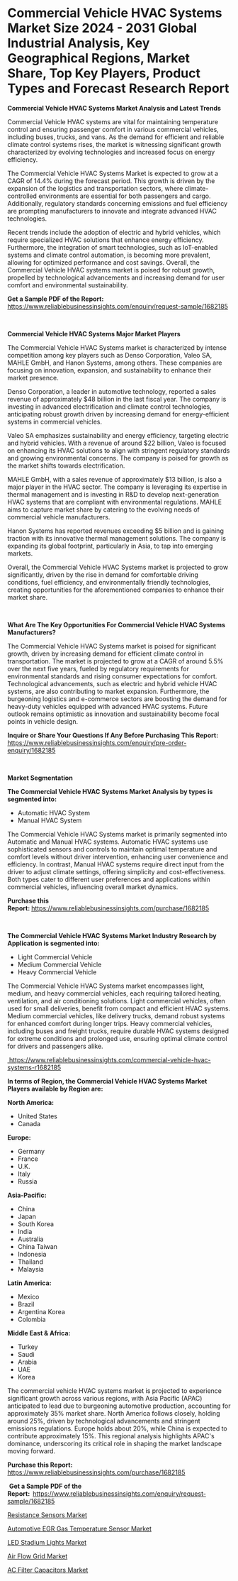 <p><h1>Commercial Vehicle HVAC Systems Market Size 2024 - 2031 Global Industrial Analysis, Key Geographical Regions, Market Share, Top Key Players, Product Types and Forecast Research Report</h1></p><p><strong>Commercial Vehicle HVAC Systems Market Analysis and Latest Trends</strong></p>
<p><p>Commercial Vehicle HVAC systems are vital for maintaining temperature control and ensuring passenger comfort in various commercial vehicles, including buses, trucks, and vans. As the demand for efficient and reliable climate control systems rises, the market is witnessing significant growth characterized by evolving technologies and increased focus on energy efficiency.</p><p>The Commercial Vehicle HVAC Systems Market is expected to grow at a CAGR of 14.4% during the forecast period. This growth is driven by the expansion of the logistics and transportation sectors, where climate-controlled environments are essential for both passengers and cargo. Additionally, regulatory standards concerning emissions and fuel efficiency are prompting manufacturers to innovate and integrate advanced HVAC technologies. </p><p>Recent trends include the adoption of electric and hybrid vehicles, which require specialized HVAC solutions that enhance energy efficiency. Furthermore, the integration of smart technologies, such as IoT-enabled systems and climate control automation, is becoming more prevalent, allowing for optimized performance and cost savings. Overall, the Commercial Vehicle HVAC systems market is poised for robust growth, propelled by technological advancements and increasing demand for user comfort and environmental sustainability.</p></p>
<p><strong>Get a Sample PDF of the Report:&nbsp;</strong> <a href="https://www.reliablebusinessinsights.com/enquiry/request-sample/1682185?utm_campaign=102&utm_medium=2&utm_source=Github&utm_content=ia&utm_term=01102024&utm_id=commercial-vehicle-hvac-systems">https://www.reliablebusinessinsights.com/enquiry/request-sample/1682185</a></p>
<p>&nbsp;</p>
<p><strong>Commercial Vehicle HVAC Systems Major Market Players</strong></p>
<p><p>The Commercial Vehicle HVAC Systems market is characterized by intense competition among key players such as Denso Corporation, Valeo SA, MAHLE GmbH, and Hanon Systems, among others. These companies are focusing on innovation, expansion, and sustainability to enhance their market presence.</p><p>Denso Corporation, a leader in automotive technology, reported a sales revenue of approximately $48 billion in the last fiscal year. The company is investing in advanced electrification and climate control technologies, anticipating robust growth driven by increasing demand for energy-efficient systems in commercial vehicles.</p><p>Valeo SA emphasizes sustainability and energy efficiency, targeting electric and hybrid vehicles. With a revenue of around $22 billion, Valeo is focused on enhancing its HVAC solutions to align with stringent regulatory standards and growing environmental concerns. The company is poised for growth as the market shifts towards electrification.</p><p>MAHLE GmbH, with a sales revenue of approximately $13 billion, is also a major player in the HVAC sector. The company is leveraging its expertise in thermal management and is investing in R&D to develop next-generation HVAC systems that are compliant with environmental regulations. MAHLE aims to capture market share by catering to the evolving needs of commercial vehicle manufacturers.</p><p>Hanon Systems has reported revenues exceeding $5 billion and is gaining traction with its innovative thermal management solutions. The company is expanding its global footprint, particularly in Asia, to tap into emerging markets.</p><p>Overall, the Commercial Vehicle HVAC Systems market is projected to grow significantly, driven by the rise in demand for comfortable driving conditions, fuel efficiency, and environmentally friendly technologies, creating opportunities for the aforementioned companies to enhance their market share.</p></p>
<p>&nbsp;</p>
<p><strong>What Are The Key Opportunities For Commercial Vehicle HVAC Systems Manufacturers?</strong></p>
<p><p>The Commercial Vehicle HVAC Systems market is poised for significant growth, driven by increasing demand for efficient climate control in transportation. The market is projected to grow at a CAGR of around 5.5% over the next five years, fueled by regulatory requirements for environmental standards and rising consumer expectations for comfort. Technological advancements, such as electric and hybrid vehicle HVAC systems, are also contributing to market expansion. Furthermore, the burgeoning logistics and e-commerce sectors are boosting the demand for heavy-duty vehicles equipped with advanced HVAC systems. Future outlook remains optimistic as innovation and sustainability become focal points in vehicle design.</p></p>
<p><strong>Inquire or Share Your Questions If Any Before Purchasing This Report:</strong> <a href="https://www.reliablebusinessinsights.com/enquiry/pre-order-enquiry/1682185?utm_campaign=102&utm_medium=2&utm_source=Github&utm_content=ia&utm_term=01102024&utm_id=commercial-vehicle-hvac-systems">https://www.reliablebusinessinsights.com/enquiry/pre-order-enquiry/1682185</a></p>
<p>&nbsp;</p>
<p><strong>Market Segmentation</strong></p>
<p><strong>The Commercial Vehicle HVAC Systems Market Analysis by types is segmented into:</strong></p>
<p><ul><li>Automatic HVAC System</li><li>Manual HVAC System</li></ul></p>
<p><p>The Commercial Vehicle HVAC Systems market is primarily segmented into Automatic and Manual HVAC systems. Automatic HVAC systems use sophisticated sensors and controls to maintain optimal temperature and comfort levels without driver intervention, enhancing user convenience and efficiency. In contrast, Manual HVAC systems require direct input from the driver to adjust climate settings, offering simplicity and cost-effectiveness. Both types cater to different user preferences and applications within commercial vehicles, influencing overall market dynamics.</p></p>
<p><strong>Purchase this Report:&nbsp;</strong><a href="https://www.reliablebusinessinsights.com/purchase/1682185?utm_campaign=102&utm_medium=2&utm_source=Github&utm_content=ia&utm_term=01102024&utm_id=commercial-vehicle-hvac-systems">https://www.reliablebusinessinsights.com/purchase/1682185</a></p>
<p>&nbsp;</p>
<p><strong>The Commercial Vehicle HVAC Systems Market Industry Research by Application is segmented into:</strong></p>
<p><ul><li>Light Commercial Vehicle</li><li>Medium Commercial Vehicle</li><li>Heavy Commercial Vehicle</li></ul></p>
<p><p>The Commercial Vehicle HVAC Systems market encompasses light, medium, and heavy commercial vehicles, each requiring tailored heating, ventilation, and air conditioning solutions. Light commercial vehicles, often used for small deliveries, benefit from compact and efficient HVAC systems. Medium commercial vehicles, like delivery trucks, demand robust systems for enhanced comfort during longer trips. Heavy commercial vehicles, including buses and freight trucks, require durable HVAC systems designed for extreme conditions and prolonged use, ensuring optimal climate control for drivers and passengers alike.</p></p>
<p><a href="https://www.reliablebusinessinsights.com/commercial-vehicle-hvac-systems-r1682185?utm_campaign=102&utm_medium=2&utm_source=Github&utm_content=ia&utm_term=01102024&utm_id=commercial-vehicle-hvac-systems">&nbsp;https://www.reliablebusinessinsights.com/commercial-vehicle-hvac-systems-r1682185</a></p>
<p><strong>In terms of Region, the Commercial Vehicle HVAC Systems Market Players available by Region are:</strong></p>
<p>
    <p> <strong> North America: </strong>
        <ul>
            <li>United States</li>
            <li>Canada</li>
        </ul>
        </p> 
    <p> <strong> Europe: </strong>
        <ul>
            <li>Germany</li>
            <li>France</li>
            <li>U.K.</li>
            <li>Italy</li>
            <li>Russia</li>
        </ul>
        </p> 
    <p> <strong> Asia-Pacific: </strong>
        <ul>
            <li>China</li>
            <li>Japan</li>
            <li>South Korea</li>
            <li>India</li>
            <li>Australia</li>
            <li>China Taiwan</li>
            <li>Indonesia</li>
            <li>Thailand</li>
            <li>Malaysia</li>
        </ul>
        </p> 
    <p> <strong> Latin America: </strong>
        <ul>
            <li>Mexico</li>
            <li>Brazil</li>
            <li>Argentina Korea</li>
            <li>Colombia</li>
        </ul>
        </p> 
    <p> <strong> Middle East & Africa: </strong>
        <ul>
            <li>Turkey</li>
            <li>Saudi</li>
            <li>Arabia</li>
            <li>UAE</li>
            <li>Korea</li>
        </ul>
    </p>
    </p>
<p><p>The commercial vehicle HVAC systems market is projected to experience significant growth across various regions, with Asia Pacific (APAC) anticipated to lead due to burgeoning automotive production, accounting for approximately 35% market share. North America follows closely, holding around 25%, driven by technological advancements and stringent emissions regulations. Europe holds about 20%, while China is expected to contribute approximately 15%. This regional analysis highlights APAC's dominance, underscoring its critical role in shaping the market landscape moving forward.</p></p>
<p><strong>Purchase this Report: </strong><a href="https://www.reliablebusinessinsights.com/purchase/1682185?utm_campaign=102&utm_medium=2&utm_source=Github&utm_content=ia&utm_term=01102024&utm_id=commercial-vehicle-hvac-systems">https://www.reliablebusinessinsights.com/purchase/1682185</a></p>
<p>&nbsp;<strong>Get a Sample PDF of the Report:&nbsp;&nbsp;</strong><a href="https://www.reliablebusinessinsights.com/enquiry/request-sample/1682185?utm_campaign=102&utm_medium=2&utm_source=Github&utm_content=ia&utm_term=01102024&utm_id=commercial-vehicle-hvac-systems">https://www.reliablebusinessinsights.com/enquiry/request-sample/1682185</a></p>
<p><strong></strong></p>
<p><p><a href="https://www.linkedin.com/pulse/insights-resistance-sensors-market-players-size-geographical-qv6wf?utm_campaign=102&utm_medium=2&utm_source=Github&utm_content=ia&utm_term=01102024&utm_id=commercial-vehicle-hvac-systems">Resistance Sensors Market</a></p><p><a href="https://github.com/HeatherFernandez476/Market-Research-Report-List-1/blob/main/automotive-egr-gas-temperature-sensor-market.md?utm_campaign=102&utm_medium=2&utm_source=Github&utm_content=ia&utm_term=01102024&utm_id=commercial-vehicle-hvac-systems">Automotive EGR Gas Temperature Sensor Market</a></p><p><a href="https://issuu.com/reportprime-2/docs/led-stadium-lights-market-size-2030_c8267e5f601800?utm_campaign=102&utm_medium=2&utm_source=Github&utm_content=ia&utm_term=01102024&utm_id=commercial-vehicle-hvac-systems">LED Stadium Lights Market</a></p><p><a href="https://issuu.com/reportprime-2/docs/air-flow-grid-market-size-2030.pptx_5bc024a877e905?utm_campaign=102&utm_medium=2&utm_source=Github&utm_content=ia&utm_term=01102024&utm_id=commercial-vehicle-hvac-systems">Air Flow Grid Market</a></p><p><a href="https://www.linkedin.com/pulse/global-ac-filter-capacitors-industry-research-report-competitive-vh5jf?utm_campaign=102&utm_medium=2&utm_source=Github&utm_content=ia&utm_term=01102024&utm_id=commercial-vehicle-hvac-systems">AC Filter Capacitors Market</a></p></p>